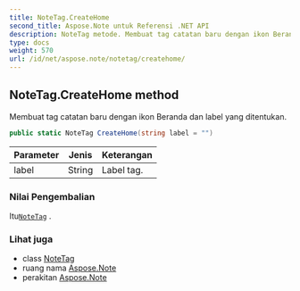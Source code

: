 ```yaml
---
title: NoteTag.CreateHome
second_title: Aspose.Note untuk Referensi .NET API
description: NoteTag metode. Membuat tag catatan baru dengan ikon Beranda dan label yang ditentukan.
type: docs
weight: 570
url: /id/net/aspose.note/notetag/createhome/
---
```

## NoteTag.CreateHome method

Membuat tag catatan baru dengan ikon Beranda dan label yang ditentukan.

```csharp
public static NoteTag CreateHome(string label = "")
```

| Parameter | Jenis | Keterangan |
| --- | --- | --- |
| label | String | Label tag. |

### Nilai Pengembalian

Itu[`NoteTag`](../) .

### Lihat juga

* class [NoteTag](../)
* ruang nama [Aspose.Note](../../notetag/)
* perakitan [Aspose.Note](../../../)


